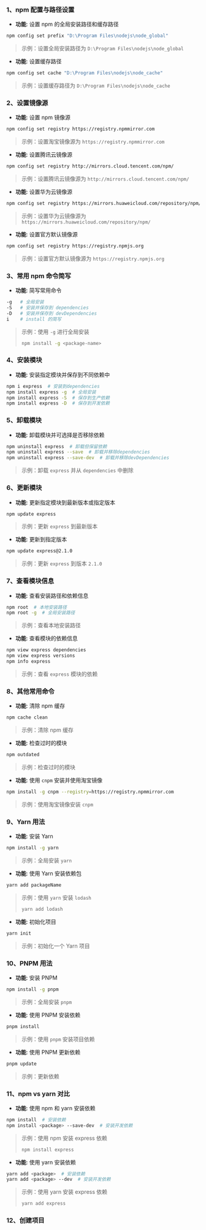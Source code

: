 ### 1、npm 配置与路径设置

- **功能**: 设置 npm 的全局安装路径和缓存路径

```bash
npm config set prefix "D:\Program Files\nodejs\node_global"
```

> 示例：设置全局安装路径为 `D:\Program Files\nodejs\node_global`

- **功能**: 设置缓存路径

```bash
npm config set cache "D:\Program Files\nodejs\node_cache"
```

> 示例：设置缓存路径为 `D:\Program Files\nodejs\node_cache`

### 2、设置镜像源

- **功能**: 设置 npm 镜像源

```bash
npm config set registry https://registry.npmmirror.com
```

> 示例：设置淘宝镜像源为 `https://registry.npmmirror.com`

- **功能**: 设置腾讯云镜像源

```bash
npm config set registry http://mirrors.cloud.tencent.com/npm/
```

> 示例：设置腾讯云镜像源为 `http://mirrors.cloud.tencent.com/npm/`

- **功能**: 设置华为云镜像源

```bash
npm config set registry https://mirrors.huaweicloud.com/repository/npm/
```

> 示例：设置华为云镜像源为 `https://mirrors.huaweicloud.com/repository/npm/`

- **功能**: 设置官方默认镜像源

```bash
npm config set registry https://registry.npmjs.org
```

> 示例：设置官方默认镜像源为 `https://registry.npmjs.org`

### 3、常用 npm 命令简写

- **功能**: 简写常用命令

```bash
-g   # 全局安装
-S   # 安装并保存到 dependencies
-D   # 安装并保存到 devDependencies
i    # install 的简写
```

> 示例：使用 `-g` 进行全局安装
>
> ```bash
> npm install -g <package-name>
> ```

### 4、安装模块

- **功能**: 安装指定模块并保存到不同依赖中

```bash
npm i express  # 安装到dependencies
npm install express -g  # 全局安装
npm install express -S  # 保存到生产依赖
npm install express -D  # 保存到开发依赖
```

### 5、卸载模块

- **功能**: 卸载模块并可选择是否移除依赖

```bash
npm uninstall express  # 卸载但保留依赖
npm uninstall express --save  # 卸载并移除dependencies
npm uninstall express --save-dev  # 卸载并移除devDependencies
```

> 示例：卸载 `express` 并从 `dependencies` 中删除

### 6、**更新模块**

- **功能**: 更新指定模块到最新版本或指定版本

```bash
npm update express
```

> 示例：更新 `express` 到最新版本

- **功能**: 更新到指定版本

```bash
npm update express@2.1.0
```

> 示例：更新 `express` 到版本 `2.1.0`

### 7、查看模块信息

- **功能**: 查看安装路径和依赖信息

```bash
npm root  # 本地安装路径
npm root -g  # 全局安装路径
```

> 示例：查看本地安装路径

- **功能**: 查看模块的依赖信息

```bash
npm view express dependencies
npm view express versions
npm info express
```

> 示例：查看 `express` 模块的依赖

### 8、其他常用命令

- **功能**: 清除 npm 缓存

```bash
npm cache clean
```

> 示例：清除 npm 缓存

- **功能**: 检查过时的模块

```bash
npm outdated
```

> 示例：检查过时的模块

- **功能**: 使用 `cnpm` 安装并使用淘宝镜像

```bash
npm install -g cnpm --registry=https://registry.npmmirror.com
```

> 示例：使用淘宝镜像安装 `cnpm`

### 9、Yarn 用法

- **功能**: 安装 Yarn

```bash
npm install -g yarn
```

> 示例：全局安装 `yarn`

- **功能**: 使用 Yarn 安装依赖包

```bash
yarn add packageName
```

> 示例：使用 `yarn` 安装 `lodash`
>
> ```bash
> yarn add lodash
> ```

- **功能**: 初始化项目

```bash
yarn init
```

> 示例：初始化一个 Yarn 项目

### 10、PNPM 用法

- **功能**: 安装 PNPM

```bash
npm install -g pnpm
```

> 示例：全局安装 `pnpm`

- **功能**: 使用 PNPM 安装依赖

```bash
pnpm install
```

> 示例：使用 `pnpm` 安装项目依赖

- **功能**: 使用 PNPM 更新依赖

```bash
pnpm update
```

> 示例：更新依赖

### 11、npm vs yarn 对比

- **功能**: 使用 npm 和 yarn 安装依赖

```bash
npm install  # 安装依赖
npm install <package> --save-dev  # 安装开发依赖
```

> 示例：使用 npm 安装 express 依赖
>
> ```bash
> npm install express
> ```

- **功能**: 使用 yarn 安装依赖

```bash
yarn add <package>  # 安装依赖
yarn add <package> --dev  # 安装开发依赖
```

> 示例：使用 yarn 安装 express 依赖
>
> ```bash
> yarn add express
> ```

### 12、创建项目

